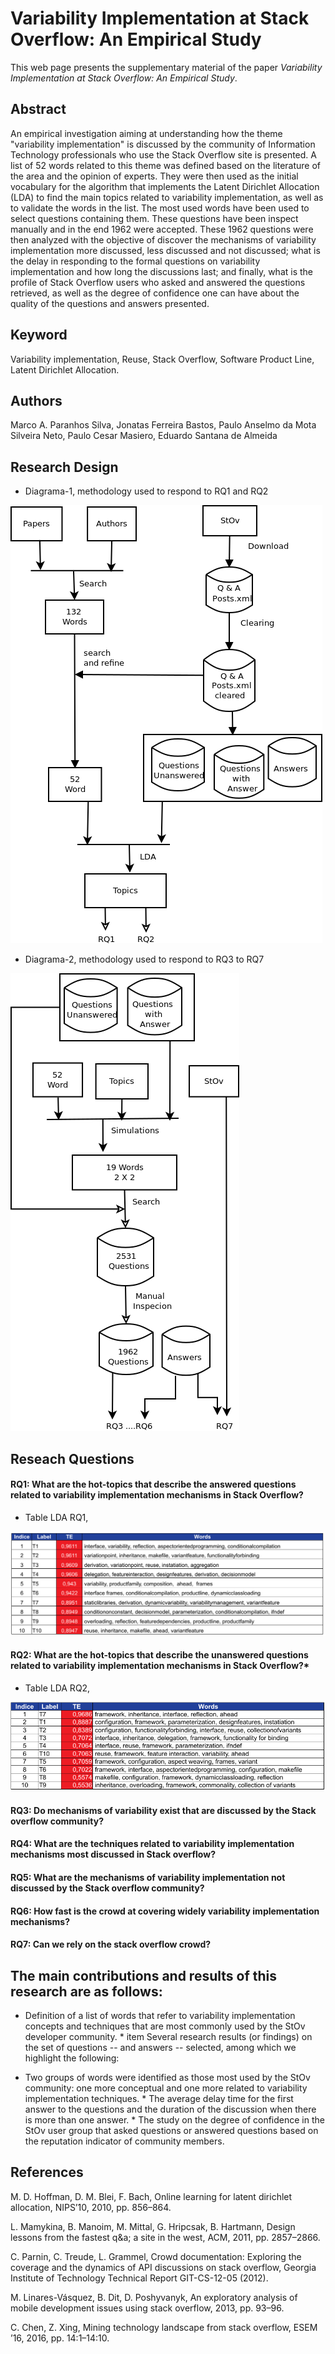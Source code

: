 # Variability Implementation at Stack Overflow: An Empirical Study

This web page presents the supplementary material of the paper *Variability Implementation at Stack Overflow: An Empirical Study*.

## Abstract

An empirical investigation aiming at understanding how the theme "variability implementation" is discussed by the community of Information Technology professionals who use the Stack Overflow site is presented. A list of 52 words related to this theme was defined based on the literature of the area and the opinion of experts. They were then used as the initial vocabulary for the algorithm that implements the Latent Dirichlet Allocation (LDA) to find the main topics related to variability implementation, as well as to validate the words in the list.   The most used words have been used to select questions containing them. These questions have been inspect manually and in the end 1962 were accepted. These 1962 questions were then analyzed with the objective of discover the mechanisms of variability implementation more discussed, less discussed and not discussed; what is the delay in responding to the formal questions on variability implementation and how long the discussions last; and finally, what is the profile of Stack Overflow users who asked and answered the questions retrieved, as well as the degree of confidence one can have about the quality of the questions and answers presented. 

## Keyword
Variability implementation, Reuse, Stack Overflow, Software Product Line, Latent Dirichlet Allocation.


## Authors
Marco A. Paranhos Silva, Jonatas Ferreira Bastos, Paulo Anselmo da Mota Silveira Neto, Paulo Cesar Masiero, Eduardo Santana de Almeida


## Research Design

* Diagrama-1, methodology used to respond to RQ1 and RQ2

![Image of Diagram 1](Diagrama1.png)

* Diagrama-2, methodology used to respond to RQ3 to RQ7

![Image of Diagram 2](Diagrama2.png)



## Reseach Questions

#### RQ1: What are the hot-topics that describe the answered questions related to variability implementation mechanisms in Stack Overflow?

* Table LDA RQ1,

![Table LDA RQ1](RQ1/rq1-1.png)



#### RQ2: What are the hot-topics that describe the unanswered questions related to variability implementation mechanisms in Stack Overflow?*

* Table LDA RQ2,

![Table LDA RQ2](RQ2/rq2.png)



#### RQ3: Do mechanisms of variability exist that are  discussed by the Stack overflow community?



#### RQ4: What are the techniques related to variability implementation mechanisms most discussed in Stack overflow?



#### RQ5: What are the mechanisms of variability implementation not discussed by the Stack overflow community?



#### RQ6: How fast is the crowd at covering widely variability implementation mechanisms?



#### RQ7: Can we rely on the stack overflow crowd?

## The main contributions and results of this research are as follows:

   * Definition of a list of words that refer to variability implementation concepts and techniques that are most commonly used by the StOv developer community.
    * item Several research results (or findings) on the set of questions -- and answers -- selected, among which we highlight the following:
  
   * Two groups of words were identified as those most used by the StOv community: one more conceptual and one more related to variability implementation techniques.
    * The average delay time for the first answer to the questions and the duration of the discussion when there is more than one answer.
    * The study on the degree of confidence in the StOv user group that asked questions or answered questions based on the reputation indicator of community members.


## References

M. D. Hoffman, D. M. Blei, F. Bach, Online learning for latent dirichlet allocation, NIPS’10, 2010, pp. 856–864.

L. Mamykina, B. Manoim, M. Mittal, G. Hripcsak, B. Hartmann, Design lessons from the fastest q&a; a site in the west, ACM, 2011, pp. 2857–2866.

C. Parnin, C. Treude, L. Grammel, Crowd documentation: Exploring the coverage and the dynamics of API discussions on
stack overflow, Georgia Institute of Technology Technical Report GIT-CS-12-05 (2012).

M. Linares-Vásquez, B. Dit, D. Poshyvanyk, An exploratory analysis of mobile development issues using stack overflow, 2013, pp. 93–96.

C. Chen, Z. Xing, Mining technology landscape from stack overflow, ESEM ’16, 2016, pp. 14:1–14:10.
